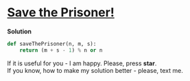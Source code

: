 # [Save the Prisoner!](https://www.hackerrank.com/challenges/save-the-prisoner)

**Solution**
<br>
```python
def saveThePrisoner(n, m, s):
    return (m + s - 1) % n or n
```

If it is useful for you - I am happy. Please, press **star**.
<br>
If you know, how to make my solution better - please, text me.
